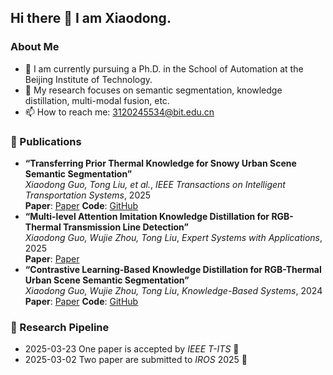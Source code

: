 ## Hi there 👋 I am Xiaodong.
### About Me
- :school: I am currently pursuing a Ph.D. in the School of Automation at the Beijing Institute of Technology.
- :raising_hand: My research focuses on semantic segmentation, knowledge distillation, multi-modal fusion, etc.
- 📫 How to reach me: 3120245534@bit.edu.cn
### 📝 Publications 
- **“Transferring Prior Thermal Knowledge for Snowy Urban Scene Semantic Segmentation”**  
  *Xiaodong Guo, Tong Liu, et al.*, *IEEE Transactions on Intelligent Transportation Systems*, 2025  
  **Paper**: [Paper](10.1109/TITS.2025.3555617)
  **Code**: [GitHub](https://github.com/xiaodonguo/SUS_dataset)  
- **“Multi-level Attention Imitation Knowledge Distillation for RGB-Thermal Transmission Line Detection”**  
  *Xiaodong Guo, Wujie Zhou, Tong Liu*, *Expert Systems with Applications*, 2025  
  **Paper**: [Paper](https://doi.org/10.1016/j.eswa.2024.125406)  
- **“Contrastive Learning-Based Knowledge Distillation for RGB-Thermal Urban Scene Semantic Segmentation”**  
  *Xiaodong Guo, Wujie Zhou, Tong Liu*, *Knowledge-Based Systems*, 2024  
  **Paper**: [Paper](https://doi.org/10.1016/j.knosys.2024.111588)
  **Code**: [GitHub](https://github.com/xiaodonguo/CLNet)
### 📅 Research Pipeline
- 2025-03-23 One paper is accepted by *IEEE T-ITS* 🎉
- 2025-03-02 Two paper are submitted to *IROS* 2025 :pray:
